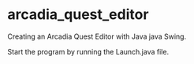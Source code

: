 # arcadia_quest_editor
Creating an Arcadia Quest Editor with Java java Swing.

Start the program by running the Launch.java file.
